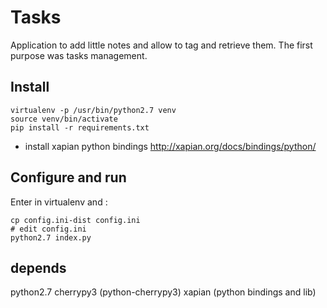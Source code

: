 # Tasks

Application to add little notes and allow to tag and retrieve them. The first purpose was tasks management.

## Install

```
virtualenv -p /usr/bin/python2.7 venv
source venv/bin/activate
pip install -r requirements.txt
```

+ install xapian python bindings http://xapian.org/docs/bindings/python/

## Configure and run

Enter in virtualenv and :
```
cp config.ini-dist config.ini
# edit config.ini
python2.7 index.py
```

## depends

python2.7
cherrypy3 (python-cherrypy3)
xapian (python bindings and lib)

